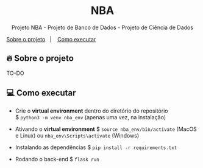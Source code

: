 <h1 align="center">NBA</h1>

<p align="center">
  <p align="center">Projeto NBA - Projeto de Banco de Dados - Projeto de Ciência de Dados</p>
  <a href="#-sobre-o-projeto">Sobre o projeto</a>&nbsp;&nbsp;&nbsp;|&nbsp;&nbsp;&nbsp;
  <a href="#-como-executar">Como executar</a>
</p>

## 🔥 Sobre o projeto
TO-DO

## 💻 Como executar
* Crie o **virtual environment** dentro do diretório do repositório<br>
$  `python3 -m venv nba_env` (apenas uma vez, na instalação)<br>

* Ativando o **virtual environment**
$ `source nba_env/bin/activate` (MacOS e Linux) ou `nba_env\Scripts\activate` (Windows)<br>

* Instalando as dependências
$ `pip install -r requirements.txt`

* Rodando o back-end
$ `flask run`